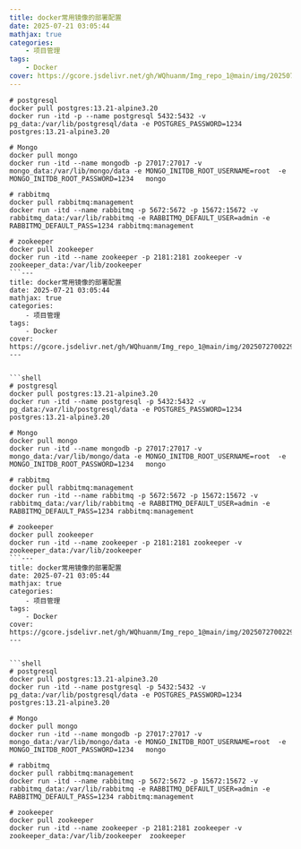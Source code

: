 ```yaml
---
title: docker常用镜像的部署配置
date: 2025-07-21 03:05:44
mathjax: true
categories: 
    - 项目管理
tags: 
    - Docker
cover: https://gcore.jsdelivr.net/gh/WQhuanm/Img_repo_1@main/img/202507270022983.png
---
```



```shell
# postgresql
docker pull postgres:13.21-alpine3.20
docker run -itd -p --name postgresql 5432:5432 -v pg_data:/var/lib/postgresql/data -e POSTGRES_PASSWORD=1234 postgres:13.21-alpine3.20

# Mongo
docker pull mongo
docker run -itd --name mongodb -p 27017:27017 -v mongo_data:/var/lib/mongo/data -e MONGO_INITDB_ROOT_USERNAME=root  -e  MONGO_INITDB_ROOT_PASSWORD=1234   mongo

# rabbitmq
docker pull rabbitmq:management
docker run -itd --name rabbitmq -p 5672:5672 -p 15672:15672 -v rabbitmq_data:/var/lib/rabbitmq -e RABBITMQ_DEFAULT_USER=admin -e RABBITMQ_DEFAULT_PASS=1234 rabbitmq:management

# zookeeper
docker pull zookeeper
docker run -itd --name zookeeper -p 2181:2181 zookeeper -v zookeeper_data:/var/lib/zookeeper  
```---
title: docker常用镜像的部署配置
date: 2025-07-21 03:05:44
mathjax: true
categories: 
    - 项目管理
tags: 
    - Docker
cover: https://gcore.jsdelivr.net/gh/WQhuanm/Img_repo_1@main/img/202507270022983.png
---


```shell
# postgresql
docker pull postgres:13.21-alpine3.20
docker run -itd --name postgresql -p 5432:5432 -v pg_data:/var/lib/postgresql/data -e POSTGRES_PASSWORD=1234 postgres:13.21-alpine3.20

# Mongo
docker pull mongo
docker run -itd --name mongodb -p 27017:27017 -v mongo_data:/var/lib/mongo/data -e MONGO_INITDB_ROOT_USERNAME=root  -e  MONGO_INITDB_ROOT_PASSWORD=1234   mongo

# rabbitmq
docker pull rabbitmq:management
docker run -itd --name rabbitmq -p 5672:5672 -p 15672:15672 -v rabbitmq_data:/var/lib/rabbitmq -e RABBITMQ_DEFAULT_USER=admin -e RABBITMQ_DEFAULT_PASS=1234 rabbitmq:management

# zookeeper
docker pull zookeeper
docker run -itd --name zookeeper -p 2181:2181 zookeeper -v zookeeper_data:/var/lib/zookeeper  
```---
title: docker常用镜像的部署配置
date: 2025-07-21 03:05:44
mathjax: true
categories: 
    - 项目管理
tags: 
    - Docker
cover: https://gcore.jsdelivr.net/gh/WQhuanm/Img_repo_1@main/img/202507270022983.png
---


```shell
# postgresql
docker pull postgres:13.21-alpine3.20
docker run -itd --name postgresql -p 5432:5432 -v pg_data:/var/lib/postgresql/data -e POSTGRES_PASSWORD=1234 postgres:13.21-alpine3.20

# Mongo
docker pull mongo
docker run -itd --name mongodb -p 27017:27017 -v mongo_data:/var/lib/mongo/data -e MONGO_INITDB_ROOT_USERNAME=root  -e  MONGO_INITDB_ROOT_PASSWORD=1234   mongo

# rabbitmq
docker pull rabbitmq:management
docker run -itd --name rabbitmq -p 5672:5672 -p 15672:15672 -v rabbitmq_data:/var/lib/rabbitmq -e RABBITMQ_DEFAULT_USER=admin -e RABBITMQ_DEFAULT_PASS=1234 rabbitmq:management

# zookeeper
docker pull zookeeper
docker run -itd --name zookeeper -p 2181:2181 zookeeper -v zookeeper_data:/var/lib/zookeeper  zookeeper
```